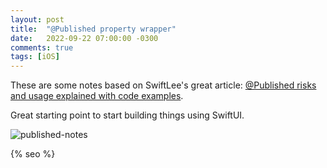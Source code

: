 ```yaml
---
layout: post
title:  "@Published property wrapper"
date:   2022-09-22 07:00:00 -0300
comments: true
tags: [iOS]
---
```


These are some notes based on SwiftLee's great article: [@Published risks and usage explained with code examples](https://www.avanderlee.com/swiftui/published-property-wrapper/).

Great starting point to start building things using SwiftUI.

![published-notes]({{static.static_files}}/resources/published_property_wrapper/published_property_wrapper.jpg)

<!-- Do not remove - SEO meta tags -->
{% seo %}